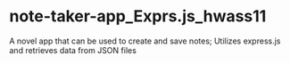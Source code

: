 # note-taker-app_Exprs.js_hwass11
A novel app that can be used to create and save notes; Utilizes express.js and retrieves data from JSON files

